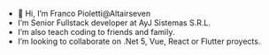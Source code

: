 - 👋 Hi, I’m Franco Pioletti@Altairseven
- I’m Senior Fullstack developer at AyJ Sistemas S.R.L.
- I’m also teach coding to friends and family.
- I’m looking to collaborate on .Net 5, Vue, React or Flutter proyects.
